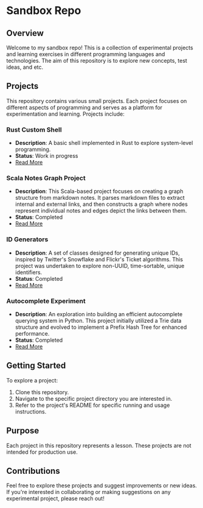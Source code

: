 # Sandbox Repo

## Overview

Welcome to my sandbox repo! This is a collection of experimental projects
and learning exercises in different programming languages and technologies. The
aim of this repository is to explore new concepts, test ideas, and etc.

## Projects

This repository contains various small projects. Each project focuses on
different aspects of programming and serves as a platform for experimentation
and learning. Projects include:

### Rust Custom Shell

- **Description**: A basic shell implemented in Rust to explore system-level programming.
- **Status**: Work in progress
- [Read More](./custom-shell/README.md)

### Scala Notes Graph Project

- **Description**: This Scala-based project focuses on creating a graph structure
  from markdown notes. It parses markdown files to extract internal and external
  links, and then constructs a graph where nodes represent individual notes and
  edges depict the links between them.
- **Status**: Completed
- [Read More](./notesgraph/README.md)

### ID Generators

- **Description**: A set of classes designed for generating unique IDs, inspired
  by Twitter's Snowflake and Flickr's Ticket algorithms. This project was
  undertaken to explore non-UUID, time-sortable, unique identifiers.
- **Status**: Completed
- [Read More](./id-generators/README.md)

### Autocomplete Experiment

- **Description**: An exploration into building an efficient autocomplete
  querying system in Python. This project initially utilized a Trie data
  structure and evolved to implement a Prefix Hash Tree for enhanced performance.
- **Status**: Completed
- [Read More](./autocomplete/README.md)

## Getting Started

To explore a project:

1. Clone this repository.
2. Navigate to the specific project directory you are interested in.
3. Refer to the project's README for specific running and usage instructions.

## Purpose

Each project in this repository represents a lesson. These projects are not
intended for production use.

## Contributions

Feel free to explore these projects and suggest improvements or new ideas.
If you're interested in collaborating or making suggestions on any
experimental project, please reach out!
